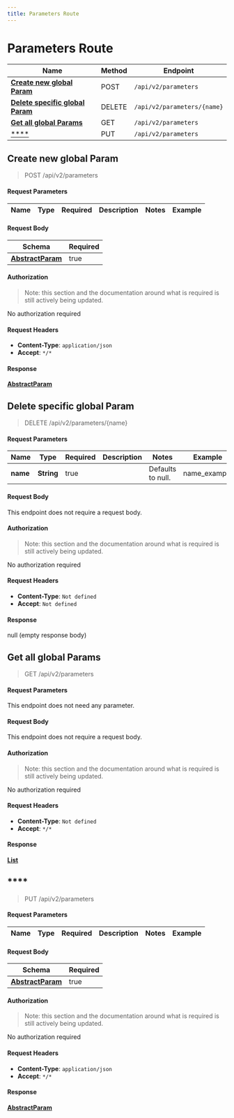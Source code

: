 ```yaml
---
title: Parameters Route
---
```


# Parameters Route

| Name | Method | Endpoint |
|------------- | ------------- | -------------|
| [**Create new global Param**](#create-new-global-param) | POST | `/api/v2/parameters` |
| [**Delete specific global Param**](#delete-specific-global-param) | DELETE | `/api/v2/parameters/{name}` |
| [**Get all global Params**](#get-all-global-params) | GET | `/api/v2/parameters` |
| [****](#) | PUT | `/api/v2/parameters` |



## **Create new global Param**

> POST /api/v2/parameters


#### Request Parameters


| Name | Type | Required | Description | Notes | Example |
| ---- | ---- | -------- | ----------- | --- |---|


#### Request Body
| Schema | Required | 
| ------ | --- | 
| [**AbstractParam**](./models/AbstractParam) | true |


#### Authorization

> Note: this section and the documentation around what is required is still actively being updated.

No authorization required

#### Request Headers

- **Content-Type**: `application/json`
- **Accept**: `*/*`

#### Response

[**AbstractParam**](./models/AbstractParam)


## **Delete specific global Param**

> DELETE /api/v2/parameters/{name}


#### Request Parameters


| Name | Type | Required | Description | Notes | Example |
| ---- | ---- | -------- | ----------- | --- |---|
| **name** | **String** | true |  | Defaults to null. | name_example


#### Request Body
This endpoint does not require a request body.

#### Authorization

> Note: this section and the documentation around what is required is still actively being updated.

No authorization required

#### Request Headers

- **Content-Type**: `Not defined`
- **Accept**: `Not defined`

#### Response

null (empty response body)


## **Get all global Params**

> GET /api/v2/parameters


#### Request Parameters
This endpoint does not need any parameter.


#### Request Body
This endpoint does not require a request body.

#### Authorization

> Note: this section and the documentation around what is required is still actively being updated.

No authorization required

#### Request Headers

- **Content-Type**: `Not defined`
- **Accept**: `*/*`

#### Response

[**List**](./models/AbstractParam)


## ****

> PUT /api/v2/parameters


#### Request Parameters


| Name | Type | Required | Description | Notes | Example |
| ---- | ---- | -------- | ----------- | --- |---|


#### Request Body
| Schema | Required | 
| ------ | --- | 
| [**AbstractParam**](./models/AbstractParam) | true |


#### Authorization

> Note: this section and the documentation around what is required is still actively being updated.

No authorization required

#### Request Headers

- **Content-Type**: `application/json`
- **Accept**: `*/*`

#### Response

[**AbstractParam**](./models/AbstractParam)

